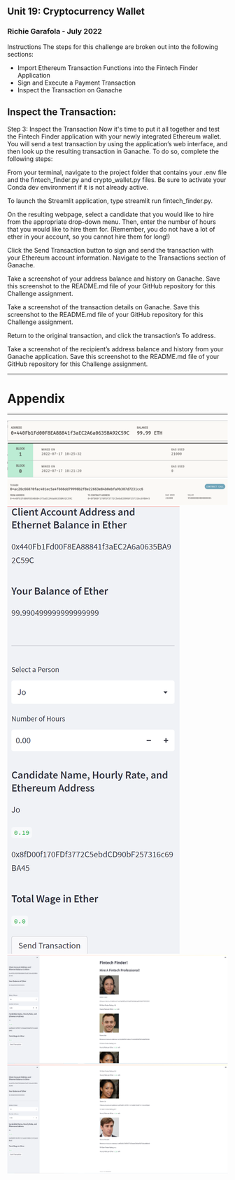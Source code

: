 ## Unit 19: Cryptocurrency Wallet
### Richie Garafola - July 2022

Instructions
The steps for this challenge are broken out into the following sections:

- Import Ethereum Transaction Functions into the Fintech Finder Application
- Sign and Execute a Payment Transaction
- Inspect the Transaction on Ganache


## Inspect the Transaction:


Step 3: Inspect the Transaction
Now it's time to put it all together and test the Fintech Finder application with your newly integrated Ethereum wallet. You will send a test transaction by using the application’s web interface, and then look up the resulting transaction in Ganache. To do so, complete the following steps:

From your terminal, navigate to the project folder that contains your .env file and the fintech_finder.py and crypto_wallet.py files. Be sure to activate your Conda dev environment if it is not already active.

To launch the Streamlit application, type streamlit run fintech_finder.py.

On the resulting webpage, select a candidate that you would like to hire from the appropriate drop-down menu. Then, enter the number of hours that you would like to hire them for. (Remember, you do not have a lot of ether in your account, so you cannot hire them for long!)

Click the Send Transaction button to sign and send the transaction with your Ethereum account information. Navigate to the Transactions section of Ganache.

Take a screenshot of your address balance and history on Ganache. Save this screenshot to the README.md file of your GitHub repository for this Challenge assignment.

Take a screenshot of the transaction details on Ganache. Save this screenshot to the README.md file of your GitHub repository for this Challenge assignment.

Return to the original transaction, and click the transaction’s To address.

Take a screenshot of the recipient’s address balance and history from your Ganache application. Save this screenshot to the README.md file of your GitHub repository for this Challenge assignment.



---

# Appendix    

---

![alt= Account](Images/account.png)
![alt= Block](Images/block.png)
![alt= Transaction](Images/transaction.png)
![alt= Transaction on streamlit](Images/streamlit_transaction.png)
![alt= Streamlit](Images/streamlit_A.png)
![alt= Streamlit](Images/streamlit_B.png)


